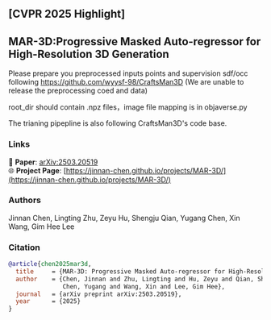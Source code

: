 ## [CVPR 2025 Highlight]
## **MAR-3D:Progressive Masked Auto-regressor for High-Resolution 3D Generation**


Please prepare you preprocessed inputs points and supervision sdf/occ following https://github.com/wyysf-98/CraftsMan3D
(We are unable to release the preprocessing coed and data)

root_dir should contain .npz files，image file mapping is in objaverse.py

The trianing pipepline is also following CraftsMan3D's code base.
### Links
📄 **Paper**: [arXiv:2503.20519](https://arxiv.org/abs/2503.20519)  
🌐 **Project Page**: [https://jinnan-chen.github.io/projects/MAR-3D/](https://jinnan-chen.github.io/projects/MAR-3D/)

### Authors
Jinnan Chen, Lingting Zhu, Zeyu Hu, Shengju Qian, Yugang Chen, Xin Wang, Gim Hee Lee

### Citation
```bibtex
@article{chen2025mar3d,
  title     = {MAR-3D: Progressive Masked Auto-regressor for High-Resolution 3D Generation},
  author    = {Chen, Jinnan and Zhu, Lingting and Hu, Zeyu and Qian, Shengju and 
               Chen, Yugang and Wang, Xin and Lee, Gim Hee},
  journal   = {arXiv preprint arXiv:2503.20519},
  year      = {2025}
}
```
